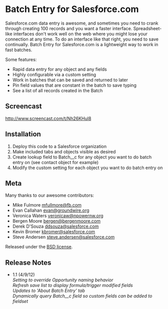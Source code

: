 Batch Entry for Salesforce.com
==============================

Salesforce.com data entry is awesome, and sometimes you need to crank through creating 100 records and you want a faster interface.
Spreadsheet-like interfaces don't work well on the web where you might lose your connection at any time. To do an interface like that right, you need to save continually.
Batch Entry for Salesforce.com is a lightweight way to work in fast batches.

Some features:

* Rapid data entry for any object and any fields
* Highly configurable via a custom setting
* Work in batches that can be saved and returned to later
* Pin field values that are constant in the batch to save typing
* See a list of all records created in the Batch

Screencast
----------
http://www.screencast.com/t/Nh26KHul8

Installation
------------
1. Deploy this code to a Salesforce organization
2. Make included tabs and objects visible as desired
3. Create lookup field to Batch__c for any object you want to do batch entry on (see contact object for example)
4. Modify the custom setting for each object you want to do batch entry on

Meta 
----
Many thanks to our awesome contributors:

* Mike Fulmore <mfullmore@fb.com>
* Evan Callahan <evan@groundwire.org>
* Veronica Waters <veronicaw@npowernw.org>
* Bergen Moore <bergen@bergenmoore.com>
* Derek D'Souza <ddsouza@salesforce.com>
* Kevin Bromer <kbromer@salesforce.com>
* Steve Andersen <steve.andersen@salesforce.com>

Released under the [BSD license](http://www.opensource.org/licenses/BSD-3-Clause).

Release Notes 
-------------
* 1.1 (4/9/12)<br/>
<i> Setting to override Opportunity naming behavior </i><br/>
<i> Refresh save list to display formula/trigger modified fields </i><br/>
<i> Updates to 'About Batch Entry' tab </i><br/>
<i> Dynamically query Batch__c field so custom fields can be added to fieldset </i><br/>


